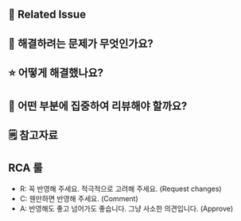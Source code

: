 ## 📌 Related Issue


## 🚨 해결하려는 문제가 무엇인가요?


## ⭐️ 어떻게 해결했나요?


## 🤔 어떤 부분에 집중하여 리뷰해야 할까요?


## 🗒️ 참고자료


## RCA 룰
- R: 꼭 반영해 주세요. 적극적으로 고려해 주세요. (Request changes)
- C: 웬만하면 반영해 주세요. (Comment)
- A: 반영해도 좋고 넘어가도 좋습니다. 그냥 사소한 의견입니다. (Approve)
